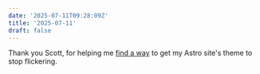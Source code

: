 ```yaml
---
date: '2025-07-11T09:28:09Z'
title: '2025-07-11'
draft: false
---
```


Thank you Scott, for helping me [find a way](https://scottwillsey.com/theme-flicker/) to get my Astro site's theme to stop flickering.
